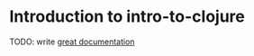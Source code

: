 # Introduction to intro-to-clojure

TODO: write [great documentation](http://jacobian.org/writing/what-to-write/)
